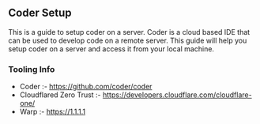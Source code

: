 ## Coder Setup

This is a guide to setup coder on a server. Coder is a cloud based IDE that can be used to develop code on a remote server. This guide will help you setup coder on a server and access it from your local machine.

### Tooling Info

- Coder :- https://github.com/coder/coder
- Cloudflared Zero Trust :- https://developers.cloudflare.com/cloudflare-one/
- Warp :- https://1.1.1.1